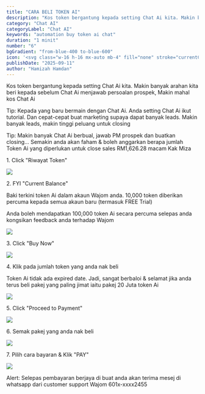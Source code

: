 ```yaml
---
title: "CARA BELI TOKEN AI"
description: "Kos token bergantung kepada setting Chat Ai kita. Makin banyak arahan kita beri kepada sebelum Chat Ai menjawab persoalan prospek, Makin mahal kos Chat Ai"
category: "Chat AI"
categoryLabel: "Chat AI"
keywords: "automation buy token ai chat"
duration: "1 minit"
number: "6"
bgGradient: "from-blue-400 to-blue-600"
icon: '<svg class="w-16 h-16 mx-auto mb-4" fill="none" stroke="currentColor" viewBox="0 0 24 24"><path stroke-linecap="round" stroke-linejoin="round" stroke-width="2" d="M8 12h.01M12 12h.01M16 12h.01M21 12c0 4.418-4.03 8-9 8a9.863 9.863 0 01-4.255-.949L3 20l1.395-3.72C3.512 15.042 3 13.574 3 12c0-4.418 4.03-8 9-8s9 3.582 9 8z"></path></svg>'
publishDate: "2025-09-11"
author: "Hamizah Hamdan"
---
```

Kos token bergantung kepada setting Chat Ai kita. Makin banyak arahan kita beri kepada sebelum Chat Ai menjawab persoalan prospek, Makin mahal kos Chat Ai



Tip: Kepada yang baru bermain dengan Chat Ai. Anda setting Chat Ai ikut tutorial. Dan cepat-cepat buat marketing supaya dapat banyak leads. Makin banyak leads, makin tinggi peluang untuk closing


Tip: Makin banyak Chat Ai berbual, jawab PM prospek dan buatkan closing... Semakin anda akan faham & boleh anggarkan berapa jumlah Token Ai yang diperlukan untuk close sales RM1,626.28 macam Kak Miza


1\. Click "Riwayat Token"

![](https://ajeuwbhvhr.cloudimg.io/https://colony-recorder.s3.amazonaws.com/files/2025-09-10/0c593399-10c8-451e-a532-87c0368546f0/ascreenshot.jpeg?tl_px=0,0&br_px=1351,755&force_format=jpeg&q=100&width=1120.0&wat=1&wat_opacity=1&wat_gravity=northwest&wat_url=https://colony-recorder.s3.amazonaws.com/images/watermarks/FB923C_standard.png&wat_pad=508,75)


2\. FYI "Current Balance"

Baki terkini token Ai dalam akaun Wajom anda. 10,000 token diberikan percuma kepada semua akaun baru (termasuk FREE Trial)

Anda boleh mendapatkan 100,000 token Ai secara percuma selepas anda kongsikan feedback anda terhadap Wajom

![](https://ajeuwbhvhr.cloudimg.io/https://colony-recorder.s3.amazonaws.com/files/2025-09-10/b2a82b88-c829-454f-b6dd-e66051b4dbbc/ascreenshot.jpeg?tl_px=0,0&br_px=1351,755&force_format=jpeg&q=100&width=1120.0&wat=1&wat_opacity=1&wat_gravity=northwest&wat_url=https://colony-recorder.s3.amazonaws.com/images/watermarks/FB923C_standard.png&wat_pad=200,137)


3\. Click "Buy Now"

![](https://ajeuwbhvhr.cloudimg.io/https://colony-recorder.s3.amazonaws.com/files/2025-09-10/81caf1cc-e1b7-4e43-b37e-1e22b6b5374b/ascreenshot.jpeg?tl_px=0,111&br_px=1351,866&force_format=jpeg&q=100&width=1120.0&wat=1&wat_opacity=1&wat_gravity=northwest&wat_url=https://colony-recorder.s3.amazonaws.com/images/watermarks/FB923C_standard.png&wat_pad=516,277)


4\. Klik pada jumlah token yang anda nak beli

Token Ai tidak ada expired date. Jadi, sangat berbaloi & selamat jika anda terus beli pakej yang paling jimat iaitu pakej 20 Juta token Ai

![](https://ajeuwbhvhr.cloudimg.io/https://colony-recorder.s3.amazonaws.com/files/2025-09-10/b4b8f5c2-2593-427f-8652-78e2e183e45b/ascreenshot.jpeg?tl_px=0,191&br_px=1351,947&force_format=jpeg&q=100&width=1120.0&wat=1&wat_opacity=1&wat_gravity=northwest&wat_url=https://colony-recorder.s3.amazonaws.com/images/watermarks/FB923C_standard.png&wat_pad=270,323)


5\. Click "Proceed to Payment"

![](https://ajeuwbhvhr.cloudimg.io/https://colony-recorder.s3.amazonaws.com/files/2025-09-10/333f995d-6583-4e1a-8f1c-f94571bdddc3/ascreenshot.jpeg?tl_px=0,26&br_px=1352,781&force_format=jpeg&q=100&width=1120.0&wat=1&wat_opacity=1&wat_gravity=northwest&wat_url=https://colony-recorder.s3.amazonaws.com/images/watermarks/FB923C_standard.png&wat_pad=881,277)


6\. Semak pakej yang anda nak beli

![](https://ajeuwbhvhr.cloudimg.io/https://colony-recorder.s3.amazonaws.com/files/2025-09-10/0d3e7d06-e3c2-4dc2-baa5-779cc92bc13a/user_cropped_screenshot.webp?tl_px=0,0&br_px=1352,947&force_format=jpeg&q=100&width=1120.0&wat=1&wat_opacity=1&wat_gravity=northwest&wat_url=https://colony-recorder.s3.amazonaws.com/images/watermarks/FB923C_standard.png&wat_pad=971,432)


7\. Pilih cara bayaran & Klik "PAY"

![](https://ajeuwbhvhr.cloudimg.io/https://colony-recorder.s3.amazonaws.com/files/2025-09-10/7c7600f2-5d46-4802-b81e-d330d7529356/user_cropped_screenshot.webp?tl_px=0,95&br_px=1351,851&force_format=jpeg&q=100&width=1120.0)


Alert: Selepas pembayaran berjaya di buat anda akan terima mesej di whatsapp dari customer support Wajom 601x-xxxx2455
